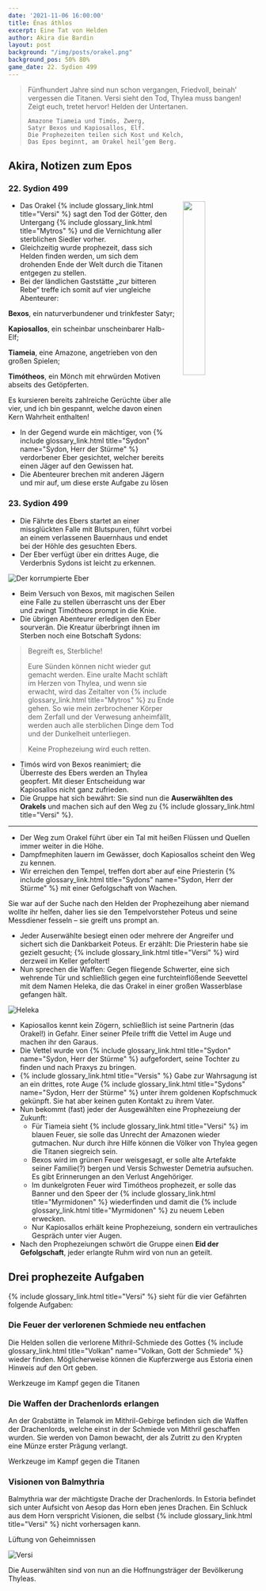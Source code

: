 ```yaml
---
date: '2021-11-06 16:00:00'
title: Énas áthlos
excerpt: Eine Tat von Helden
author: Akira die Bardin
layout: post
background: "/img/posts/orakel.png"
background_pos: 50% 80%
game_date: 22. Sydion 499
---
```


<div class="rhyme">
  <blockquote>
    Fünfhundert Jahre sind nun schon vergangen,
    Friedvoll, beinah’ vergessen die Titanen.
    Versi sieht den Tod, Thylea muss bangen!
    Zeigt euch, tretet hervor! Helden der Untertanen.

    Amazone Tiameia und Timós, Zwerg,
    Satyr Bexos und Kapiosallos, Elf.
    Die Prophezeiten teilen sich Kost und Kelch,
    Das Epos beginnt, am Orakel heil’gem Berg.
  </blockquote>
</div>

## Akira, Notizen zum Epos

### 22. Sydion 499

<img
  src='/img/portraits/akira_low_res.png'
  style='width:30%;
         float:right;
         margin-left: 1rem;
         margin-bottom: 1rem;'/>

* Das Orakel {% include glossary_link.html title="Versi" %} sagt den Tod der Götter, den Untergang {% include glossary_link.html title="Mytros" %} und die Vernichtung aller sterblichen Siedler vorher.
* Gleichzeitig wurde prophezeit, dass sich Helden finden werden, um sich dem drohenden Ende der Welt durch die Titanen entgegen zu stellen.
* Bei der ländlichen Gaststätte „zur bitteren Rebe“ treffe ich somit auf vier ungleiche Abenteurer:

**Bexos**, ein naturverbundener und trinkfester Satyr;

**Kapiosallos**, ein scheinbar unscheinbarer Halb-Elf;

**Tiameia**, eine Amazone, angetrieben von den großen Spielen;

**Timótheos**, ein Mönch mit ehrwürden Motiven abseits des Getöpferten.

Es kursieren bereits zahlreiche Gerüchte über alle vier, und ich bin gespannt, welche davon einen Kern Wahrheit enthalten!

* In der Gegend wurde ein mächtiger, von {% include glossary_link.html title="Sydon" name="Sydon, Herr der Stürme" %} verdorbener Eber gesichtet, welcher bereits einen Jäger auf den Gewissen hat.
* Die Abenteurer brechen mit anderen Jägern und mir auf, um diese erste Aufgabe zu lösen

### 23. Sydion 499

* Die Fährte des Ebers startet an einer missglückten Falle mit Blutspuren, führt vorbei an einem verlassenen Bauernhaus und endet bei der Höhle des gesuchten Ebers.
* Der Eber verfügt über ein drittes Auge, die Verderbnis Sydons ist leicht zu erkennen.

![Der korrumpierte Eber](/img/posts/eber_low_res.png)

* Beim Versuch von Bexos, mit magischen Seilen eine Falle zu stellen überrascht uns der Eber und zwingt Timótheos prompt in die Knie.
* Die übrigen Abenteurer erledigen den Eber sourverän. Die Kreatur überbringt ihnen im Sterben noch eine Botschaft Sydons:

> Begreift es, Sterbliche!
>
> Eure Sünden können nicht wieder gut gemacht werden.  Eine uralte Macht schläft
> im Herzen von Thylea, und wenn sie erwacht, wird das Zeitalter von {% include glossary_link.html title="Mytros" %}
> zu Ende gehen. So wie mein zerbrochener Körper dem Zerfall und der Verwesung
> anheimfällt, werden auch alle sterblichen Dinge dem Tod und der Dunkelheit
> unterliegen.
>
> Keine Prophezeiung wird euch retten.

* Timós wird von Bexos reanimiert; die Überreste des Ebers werden an Thylea geopfert. Mit dieser Entscheidung war Kapiosallos nicht ganz zufrieden.
* Die Gruppe hat sich bewährt: Sie sind nun die **Auserwählten des Orakels** und machen sich auf den Weg zu {% include glossary_link.html title="Versi" %}.

---

* Der Weg zum Orakel führt über ein Tal mit heißen Flüssen und Quellen immer weiter in die Höhe.
* Dampfmephiten lauern im Gewässer, doch Kapiosallos scheint den Weg zu kennen.
* Wir erreichen den Tempel, treffen dort aber auf eine Priesterin {% include glossary_link.html title="Sydons" name="Sydon, Herr der Stürme" %} mit einer Gefolgschaft von Wachen.

Sie war auf der Suche nach den Helden der Prophezeihung aber niemand wollte ihr helfen, daher lies sie den Tempelvorsteher Poteus und seine Messdiener fesseln – sie greift uns prompt an.

* Jeder Auserwählte besiegt einen oder mehrere der Angreifer und sichert sich die Dankbarkeit Poteus. Er erzählt: Die Priesterin habe sie gezielt gesucht; {% include glossary_link.html title="Versi" %} wird derzweil im Keller gefoltert!
* Nun sprechen die Waffen: Gegen fliegende Schwerter, eine sich wehrende Tür und schließlich gegen eine furchteinflößende Seevettel mit dem Namen Heleka, die das Orakel in einer großen Wasserblase gefangen hält.

![Heleka](/img/posts/heleka_low_res.png)

* Kapiosallos kennt kein Zögern, schließlich ist seine Partnerin (das Orakel!) in Gefahr. Einer seiner Pfeile trifft die Vettel im Auge und machen ihr den Garaus.
* Die Vettel wurde von {% include glossary_link.html title="Sydon" name="Sydon, Herr der Stürme" %} aufgefordert, seine Tochter zu finden und nach Praxys zu bringen.
* {% include glossary_link.html title="Versis" %} Gabe zur Wahrsagung ist an ein drittes, rote Auge {% include glossary_link.html title="Sydons" name="Sydon, Herr der Stürme" %} unter ihrem goldenen Kopfschmuck gekünpft. Sie hat aber keinen guten Kontakt zu ihrem Vater.
* Nun bekommt (fast) jeder der Ausgewählten eine Prophezeiung der Zukunft:
  * Für Tiameia sieht {% include glossary_link.html title="Versi" %} im blauen Feuer, sie solle das Unrecht der Amazonen wieder gutmachen. Nur durch ihre Hilfe können die Völker von Thylea gegen die Titanen siegreich sein.
  * Bexos wird im grünen Feuer weisgesagt, er solle alte Artefakte seiner Familie(?) bergen und Versis Schwester Demetria aufsuchen. Es gibt Erinnerungen an den Verlust Angehöriger.
  * Im dunkelgroten Feuer wird Timótheos prophezeit, er solle das Banner und den Speer der {% include glossary_link.html title="Myrmidonen" %} wiederfinden und damit die {% include glossary_link.html title="Myrmidonen" %} zu neuem Leben erwecken.
  * Nur Kapiosallos erhält keine Prophezeiung, sondern ein vertrauliches Gespräch unter vier Augen.
* Nach den Prophezeiungen schwört die Gruppe einen **Eid der Gefolgschaft**, jeder erlangte Ruhm wird von nun an geteilt.

## Drei prophezeite Aufgaben

{% include glossary_link.html title="Versi" %} sieht für die vier Gefährten folgende Aufgaben:

<div class="infobox quest">
  <h3>Die Feuer der verlorenen Schmiede neu entfachen</h3>
  <p>Die Helden sollen die verlorene Mithril-Schmiede des Gottes {% include glossary_link.html title="Volkan" name="Volkan, Gott der Schmiede" %} wieder finden.
  Möglicherweise können die Kupferzwerge aus Estoria einen Hinweis auf den Ort geben.</p>
  <p class="reward">Werkzeuge im Kampf gegen die Titanen</p>
</div>

<div class="infobox quest">
  <h3>Die Waffen der Drachenlords erlangen</h3>
  <p>An der Grabstätte in Telamok im Mithril-Gebirge befinden sich die Waffen der Drachenlords, welche einst in der Schmiede von Mithril geschaffen wurden.
  Sie werden von Damon bewacht, der als Zutritt zu den Krypten eine Münze erster Prägung verlangt.</p>
  <p class="reward">Werkzeuge im Kampf gegen die Titanen</p>
</div>

<div class="infobox quest">
  <h3>Visionen von Balmythria</h3>
  <p>Balmythria war der mächtigste Drache der Drachenlords.
  In Estoria befindet sich unter Aufsicht von Aesop das Horn eben jenes Drachen.
  Ein Schluck aus dem Horn verspricht Visionen, die selbst {% include glossary_link.html title="Versi" %} nicht vorhersagen kann.</p>
  <p class="reward">Lüftung von Geheimnissen</p>
</div>

![Versi](/img/posts/versi.jpg)

Die Auserwählten sind von nun an die Hoffnungsträger der Bevölkerung Thyleas.
